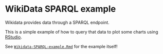 # WikiData SPARQL example

Wikidata provides data through a SPARQL endpoint.

This is a simple example of how to query that data to plot some charts using [RStudio](https://www.rstudio.com/).

See [`Wikidata-SPARQL-example.Rmd`](Wikidata-SPARQL-example.Rmd) for the example itself!

